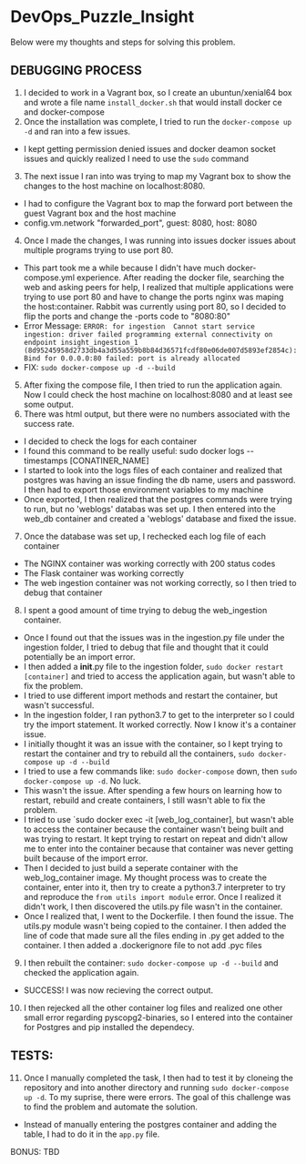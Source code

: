 # DevOps_Puzzle_Insight

Below were my thoughts and steps for solving this problem.

## DEBUGGING PROCESS
1. I decided to work in a Vagrant box, so I create an ubuntun/xenial64 box and wrote a file name `install_docker.sh` that would install docker ce and docker-compose
2. Once the installation was complete, I tried to run the `docker-compose up -d` and ran into a few issues.
- I kept getting permission denied issues and docker deamon socket issues and quickly realized I need to use the `sudo` command
3. The next issue I ran into was trying to map my Vagrant box to show the changes to the host machine on localhost:8080.
- I had to configure the Vagrant box to map the forward port between the guest Vagrant box and the host machine
- config.vm.network "forwarded_port", guest: 8080, host: 8080
4. Once I made the changes, I was running into issues docker issues about multiple programs trying to use port 80.
- This part took me a while because I didn't have much docker-compose.yml experience. After reading the docker file, searching the web and asking peers for help, I realized that multiple applications were trying to use port 80 and have to change the ports nginx was maping the host:container. Rabbit was currently using port 80, so I decided to flip the ports and change the -ports code to "8080:80"
- Error Message: `ERROR: for ingestion  Cannot start service ingestion: driver failed programming external connectivity on endpoint insight_ingestion_1 (8d95245958d2733db4a3d55a559b8b84d36571fcdf80e06de007d5893ef2854c): Bind for 0.0.0.0:80 failed: port is already allocated`
- FIX: `sudo docker-compose up -d --build`
5. After fixing the compose file, I then tried to run the application again. Now I could check the host machine on localhost:8080 and at least see some output.
6. There was html output, but there were no numbers associated with the success rate.
- I decided to check the logs for each container
- I found this command to be really useful: sudo docker logs --timestamps [CONATINER_NAME]
- I started to look into the logs files of each container and realized that postgres was having an issue finding the db name, users and password. I then had to export those environment variables to my machine
- Once exported, I then realized that the postgres commands were trying to run, but no 'weblogs' databas was set up. I then entered into the web_db container and created a 'weblogs' database and fixed the issue.
7. Once the database was set up, I rechecked each log file of each container
- The NGINX container was working correctly with 200 status codes
- The Flask container was working correctly
- The web ingestion container was not working correctly, so I then tried to debug that container
8. I spent a good amount of time trying to debug the web_ingestion container.
- Once I found out that the issues was in the ingestion.py file under the ingestion folder, I tried to debug that file and thought that it could potentially be an import error.
- I then added a __init__.py file to the ingestion folder, `sudo docker restart [container]` and tried to access the application again, but wasn't able to fix the problem.
- I tried to use different import methods and restart the container, but wasn't successful.
- In the ingestion folder, I ran python3.7 to get to the interpreter so I could try the import statement. It worked correctly. Now I know it's a container issue.
- I initially thought it was an issue with the container, so I kept trying to restart the container and try to rebuild all the containers, `sudo docker-compose up -d --build`
- I tried to use a few commands like: `sudo docker-compose` down, then `sudo docker-compose up -d`. No luck.
- This wasn't the issue. After spending a few hours on learning how to restart, rebuild and create containers, I still wasn't able to fix the problem.
- I tried to use `sudo docker exec -it [web_log_container], but wasn't able to access the container because the container wasn't being built and was trying to restart. It kept trying to restart on repeat and didn't allow me to enter into the container because that container was never getting built because of the import error.
- Then I decided to just build a seperate container with the web_log_container image. My thought process was to create the container, enter into it, then try to create a python3.7 interpreter to try and reproduce the `from utils import module` error. Once I realized it didn't work, I then discovered the utils.py file wasn't in the container.
- Once I realized that, I went to the Dockerfile. I then found the issue. The utils.py module wasn't being copied to the container. I then added the line of code that made sure all the files ending in .py get added to the container. I then added a .dockerignore file to not add .pyc files
9. I then rebuilt the container: `sudo docker-compose up -d --build` and checked the application again.
- SUCCESS! I was now recieving the correct output.
10. I then rejecked all the other container log files and realized one other small error regarding pyscopg2-binaries, so I entered into the container for Postgres and pip installed the dependecy.


## TESTS:

11. Once I manually completed the task, I then had to test it by cloneing the repository and into another directory and running `sudo docker-compose up -d`. To my suprise, there were errors. The goal of this challenge was to find the problem and automate the solution.
- Instead of manually entering the postgres container and adding the table, I had to do it in the `app.py` file.

BONUS:
TBD
